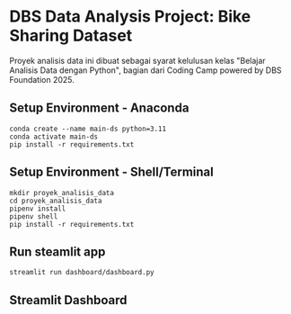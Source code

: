# DBS Data Analysis Project: Bike Sharing Dataset
Proyek analisis data ini dibuat sebagai syarat kelulusan kelas "Belajar Analisis Data dengan Python", bagian dari Coding Camp powered by DBS Foundation 2025.

## Setup Environment - Anaconda
```
conda create --name main-ds python=3.11
conda activate main-ds
pip install -r requirements.txt
```

## Setup Environment - Shell/Terminal
```
mkdir proyek_analisis_data
cd proyek_analisis_data
pipenv install
pipenv shell
pip install -r requirements.txt
```

## Run steamlit app
```
streamlit run dashboard/dashboard.py
```

## Streamlit Dashboard
